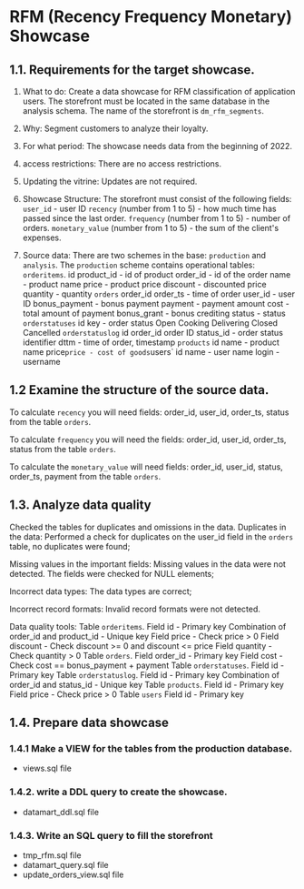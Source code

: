 # RFM (Recency Frequency Monetary) Showcase

## 1.1. Requirements for the target showcase.

1. What to do:
    Create a data showcase for RFM classification of application users. 
    The storefront must be located in the same database in the analysis schema.
    The name of the storefront is `dm_rfm_segments`.

2. Why:
    Segment customers to analyze their loyalty.

3. For what period:
    The showcase needs data from the beginning of 2022.

4. access restrictions:
    There are no access restrictions.

5. Updating the vitrine:
    Updates are not required.

6. Showcase Structure:
    The storefront must consist of the following fields:
    `user_id` - user ID
    `recency` (number from 1 to 5) - how much time has passed since the last order.
    `frequency` (number from 1 to 5) - number of orders.
    `monetary_value` (number from 1 to 5) - the sum of the client's expenses.

7. Source data:
There are two schemes in the base: `production` and `analysis`. 
The `production` scheme contains operational tables:
`orderitems`.
   id
   product_id - id of product
   order_id - id of the order
   name - product name
   price - product price
   discount - discounted price
   quantity - quantity
`orders`
   order_id
   order_ts - time of order
   user_id - user ID
   bonus_payment - bonus payment
   payment - payment amount
   cost - total amount of payment
   bonus_grant - bonus crediting
   status - status
`orderstatuses`
   id
   key - order status 
      Open
      Cooking
      Delivering
      Closed
      Cancelled
`orderstatuslog`
   id
   order_id order ID
   status_id - order status identifier
   dttm - time of order, timestamp
`products`
   id
   name - product name
   price` price - cost of goods
`users`
   id
   name - user name
   login - username

## 1.2 Examine the structure of the source data.

To calculate `recency` you will need fields:
   order_id, user_id, order_ts, status from the table `orders`.

To calculate `frequency` you will need the fields:
   order_id, user_id, order_ts, status from the table `orders`.

To calculate the `monetary_value` will need fields:
   order_id, user_id, status, order_ts, payment from the table `orders`.

## 1.3. Analyze data quality

Checked the tables for duplicates and omissions in the data.
Duplicates in the data:
Performed a check for duplicates on the user_id field in the `orders` table, no duplicates were found;

Missing values in the important fields:
Missing values in the data were not detected. The fields were checked for NULL elements;

Incorrect data types:
The data types are correct;

Incorrect record formats:
Invalid record formats were not detected.

Data quality tools:
Table `orderitems`.
   Field id - Primary key
   Combination of order_id and product_id - Unique key
   Field price - Check price > 0 
   Field discount - Check discount >= 0 and discount <= price
   Field quantity - Check quantity > 0
Table `orders`.
   Field order_id - Primary key
   Field cost - Check cost == bonus_payment + payment
Table `orderstatuses`.
   Field id - Primary key
Table `orderstatuslog`.
   Field id - Primary key
   Combination of order_id and status_id - Unique key
Table `products`.
   Field id - Primary key
   Field price - Check price > 0 
Table `users`
   Field id - Primary key


## 1.4. Prepare data showcase


### 1.4.1 Make a VIEW for the tables from the production database.

- views.sql file

### 1.4.2. write a DDL query to create the showcase.

- datamart_ddl.sql file

### 1.4.3. Write an SQL query to fill the storefront

- tmp_rfm.sql file
- datamart_query.sql file
- update_orders_view.sql file